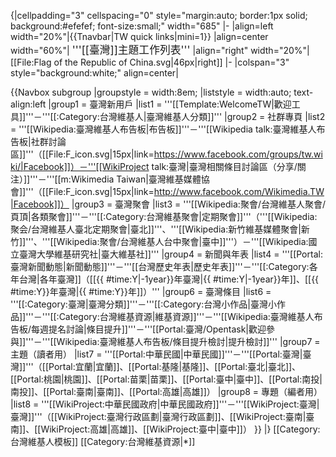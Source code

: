 {|cellpadding="3" cellspacing="0" style="margin:auto; border:1px solid; background:#efefef; font-size:small;" width="685"
|-
|align=left width="20%"|{{Tnavbar|TW quick links|mini=1}}
|align=center width="60%"|
<big>'''[[臺灣]]主題工作列表'''</big>
|align="right" width="20%"|
[[File:Flag of the Republic of China.svg|46px|right]]
|-
|colspan="3" style="background:white;" align=center|

{{Navbox subgroup
|groupstyle = width:8em; <!--text-align:left-->
|liststyle = width:auto; text-align:left
|group1 = 臺灣新用戶
|list1  = '''[[Template:WelcomeTW|歡迎工具]]'''－'''[[:Category:台灣維基人|臺灣維基人分類]]'''
|group2 = 社群專頁
|list2  = '''[[Wikipedia:臺灣維基人布告板|布告板]]'''－'''[[Wikipedia talk:臺灣維基人布告板|社群討論區]]'''（[[File:F_icon.svg|15px|link=https://www.facebook.com/groups/tw.wiki/|Facebook]]）－'''[[WikiProject talk:臺灣|臺灣相關條目討論區（分享/關注）]]'''－'''[[m:Wikimedia Taiwan|臺灣維基媒體協會]]'''（[[File:F_icon.svg|15px|link=http://www.facebook.com/Wikimedia.TW|Facebook]]）
|group3 = 臺灣聚會
|list3  =  '''[[Wikipedia:聚會/台灣維基人聚會/頁頂|各類聚會]]'''－'''[[:Category:台灣維基聚會|定期聚會]]'''（'''[[Wikipedia:聚会/台灣維基人臺北定期聚會|臺北]]'''、'''[[Wikipedia:新竹維基媒體聚會|新竹]]'''、'''[[Wikipedia:聚會/台灣維基人台中聚會|臺中]]'''）－'''[[Wikipedia:國立臺灣大學維基研究社|臺大維基社]]'''
|group4 = 新聞與年表
|list4  = '''[[Portal:臺灣新聞動態|新聞動態]]'''－'''[[台灣歷史年表|歷史年表]]'''－'''[[:Category:各年台灣|各年臺灣]]（[[{{ #time:Y|-1year}}年臺灣|{{ #time:Y|-1year}}年]]、[[{{ #time:Y}}年臺灣|{{ #time:Y}}年]]）'''
|group6 = 臺灣條目
|list6  = '''[[:Category:臺灣|臺灣分類]]'''－'''[[:Category:台灣小作品|臺灣小作品]]'''－'''[[:Category:台灣維基資源|維基資源]]'''－'''[[Wikipedia:臺灣維基人布告板/每週提名討論|條目提升]]'''－'''[[Portal:臺灣/Opentask|歡迎參與]]'''－'''[[Wikipedia:臺灣維基人布告板/條目提升檢討|提升檢討]]'''
|group7 = 主題（讀者用）
|list7  = '''[[Portal:中華民國|中華民國]]'''－'''[[Portal:臺灣|臺灣]]'''（[[Portal:宜蘭|宜蘭]]、[[Portal:基隆|基隆]]、[[Portal:臺北|臺北]]、[[Portal:桃園|桃園]]、[[Portal:苗栗|苗栗]]、[[Portal:臺中|臺中]]、[[Portal:南投|南投]]、[[Portal:臺南|臺南]]、[[Portal:高雄|高雄]]）
|group8 = 專題（編者用）
|list8  = '''[[WikiProject:中華民國政府|中華民國政府]]'''－'''[[WikiProject:臺灣|臺灣]]'''（[[WikiProject:臺灣行政區劃|臺灣行政區劃]]、[[WikiProject:臺南|臺南]]、[[WikiProject:高雄|高雄]]、[[WikiProject:臺中|臺中]]）
}}
|}<noinclude>
[[Category:台灣維基人模板]]
[[Category:台灣維基資源|*]]
</noinclude>